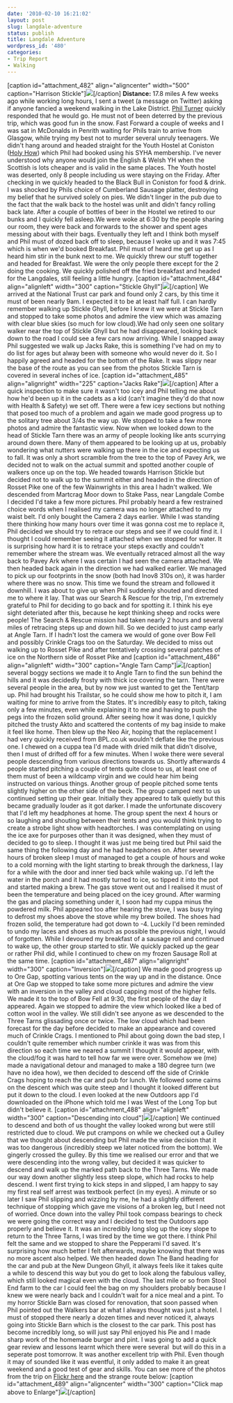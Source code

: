```yaml
---
date: '2010-02-10 16:21:02'
layout: post
slug: langdale-adventure
status: publish
title: Langdale Adventure
wordpress_id: '480'
categories:
- Trip Report
- Walking
---
```


[caption id="attachment_482" align="aligncenter" width="500" caption="Harrison Stickle"][![](http://www.stevenhorner.com/wp-content/uploads/2010/02/Langdales-Feb-2010-004-Top.jpg)](http://www.stevenhorner.com/wp-content/uploads/2010/02/Langdales-Feb-2010-004-Top.jpg)[/caption] **Distance:** 17.8 miles A few weeks ago while working long hours, I sent a tweet (a message on Twitter) asking if anyone fancied a weekend walking in the Lake District. [Phil Turner](http://phil-turner.net/) quickly responded that he would go. He must not of been deterred by the previous trip, which was good fun in the snow. Fast Forward a couple of weeks and I was sat in McDonalds in Penrith waiting for Phils train to arrive from Glasgow, while trying my best not to murder several unruly teenagers. We didn't hang around and headed straight for the Youth Hostel at Coniston ([Holy How](http://www.yha.org.uk/find-accommodation/the-lake-district/hostels/Coniston-Holly-How/index.aspx)) which Phil had booked using his SYHA membership. I've never understood why anyone would join the English & Welsh YH when the Scottish is lots cheaper and is valid in the same places. The Youth hostel was deserted, only 8 people including us were staying on the Friday. After checking in we quickly headed to the Black Bull in Coniston for food & drink. I was shocked by Phils choice of Cumberland Sausage platter, destroying my belief that he survived solely on pies. We didn't linger in the pub due to the fact that the walk back to the hostel was unlit and didn't fancy rolling back late. After a couple of bottles of beer in the Hostel we retired to our bunks and I quickly fell asleep.We were woke at 6:30 by the people sharing our room, they were back and forwards to the shower and spent ages messing about with their bags. Eventually they left and I think both myself and Phil must of dozed back off to sleep, because I woke up and it was 7:45 which is when we'd booked Breakfast. Phil must of heard me get up as I heard him stir in the bunk next to me. We quickly threw our stuff together and headed for Breakfast. We were the only people there except for the 2 doing the cooking. We quickly polished off the fried breakfast and headed for the Langdales, still feeling a little hungry. [caption id="attachment_484" align="alignleft" width="300" caption="Stickle Ghyll"][![](http://www.stevenhorner.com/wp-content/uploads/2010/02/Langdales-Feb-2010-0031-300x225.jpg)](http://www.stevenhorner.com/wp-content/uploads/2010/02/Langdales-Feb-2010-0031.jpg)[/caption] We arrived at the National Trust car park and found only 2 cars, by this time it must of been nearly 9am. I expected it to be at least half full. I can hardly remember walking up Stickle Ghyll, before I knew it we were at Stickle Tarn and stopped to take some photos and admire the view which was amazing with clear blue skies (so much for low cloud).We had only seen one solitary walker near the top of Stickle Ghyll but he had disappeared, looking back down to the road I could see a few cars now arriving. While I snapped away Phil suggested we walk up Jacks Rake, this is something I've had on my to do list for ages but alway been with someone who would never do it. So I happily agreed and headed for the bottom of the Rake. It was slippy near the base of the route as you can see from the photos Stickle Tarn is covered in several inches of ice. [caption id="attachment_485" align="alignright" width="225" caption="Jacks Rake"][![](http://www.stevenhorner.com/wp-content/uploads/2010/02/Langdales-Feb-2010-018-225x300.jpg)](http://www.stevenhorner.com/wp-content/uploads/2010/02/Langdales-Feb-2010-018.jpg)[/caption] After a quick inspection to make sure it wasn't too icey and Phil telling me about how he'd been up it in the cadets as a kid (can't imagine they'd do that now with Health & Safety) we set off. There were a few icey sections but nothing that posed too much of a problem and again we made good progress up to the solitary tree about 3/4s the way up. We stopped to take a few more photos and admire the fantastic view. Now when we looked down to the head of Stickle Tarn there was an army of people looking like ants scurrying around down there. Many of them appeared to be looking up at us, probably wondering what nutters were walking up there in the ice and expecting us to fall. It was only a short scramble from the tree to the top of Pavey Ark, we decided not to walk on the actual summit and spotted another couple of walkers once up on the top. We headed towards Harrison Stickle but decided not to walk up to the summit either and headed in the direction of Rosset Pike one of the few Wainwrights in this area I hadn't walked. We descended from Martcrag Moor down to Stake Pass, near Langdale Combe I decided I'd take a few more pictures. Phil probably heard a few restrained choice words when I realised my camera was no longer attached to my waist belt. I'd only bought the Camera 2 days earlier. While I was standing there thinking how many hours over time it was gonna cost me to replace it, Phil decided we should try to retrace our steps and see if we could find it. I thought I could remember seeing it attached when we stopped for water. It is surprising how hard it is to retrace your steps exactly and couldn't remember where the stream was. We eventually retraced almost all the way back to Pavey Ark where I was certain I had seen the camera attached. We then headed back again in the direction we had walked earlier. We managed to pick up our footprints in the snow (both had Inov8 310s on), it was harder where there was no snow. This time we found the stream and followed it downhill. I was about to give up when Phil suddenly shouted and directed me to where it lay. That was our Search & Rescue for the trip, I'm extremely grateful to Phil for deciding to go back and for spotting it. I think his eye sight deteriated after this, because he kept thinking sheep and rocks were people! The Search & Rescue mission had taken nearly 2 hours and several miles of retracing steps up and down hill. So we decided to just camp early at Angle Tarn. If I hadn't lost the camera we would of gone over Bow Fell and possibly Crinkle Crags too on the Saturday. We decided to miss out walking up to Rosset Pike and after tentatively crossing several patches of ice on the Northern side of Rosset Pike and [caption id="attachment_486" align="alignleft" width="300" caption="Angle Tarn Camp"][![](http://www.stevenhorner.com/wp-content/uploads/2010/02/Langdales-Feb-2010-040-300x225.jpg)](http://www.stevenhorner.com/wp-content/uploads/2010/02/Langdales-Feb-2010-040.jpg)[/caption] several boggy sections we made it to Angle Tarn to find the sun behind the hills and it was decidedly frosty with thick ice covering the tarn. There were several people in the area, but by now we just wanted to get the Tent/tarp up. Phil had brought his Trailstar, so he could show me how to pitch it, I am waiting for mine to arrive from the States. It's incredibly easy to pitch, taking only a few minutes, even while explaining it to me and having to push the pegs into the frozen solid ground. After seeing how it was done, I quickly pitched the trusty Akto and scattered the contents of my bag inside to make it feel like home. Then blew up the Neo Air, hoping that the replacement I had very quickly received from BPL.co.uk wouldn't deflate like the previous one. I chewed on a cuppa tea I'd made with dried milk that didn't disolve, then I must of drifted off for a few minutes. When I woke there were several people descending from various directions towards us. Shortly afterwards 4 people started pitching a couple of tents quite close to us, at least one of them must of been a wildcamp virgin and we could hear him being instructed on various things. Another group of people pitched some tents slightly higher on the other side of the beck. The group camped next to us continued setting up their gear. Initially they appeared to talk quietly but this became gradually louder as it got darker. I made the unfortunate discovery that I'd left my headphones at home. The group spent the next 4 hours or so laughing and shouting between their tents and you would think trying to create a strobe light show with headtorches. I was contemplating on using the ice axe for purposes other than it was designed, when they must of decided to go to sleep. I thought it was just me being tired but Phil said the same thing the following day and he had headphones on. After several hours of broken sleep I must of managed to get a couple of hours and woke to a cold morning with the light starting to break through the darkness, I lay for a while with the door and inner tied back while waking up. I'd left the water in the porch and it had mostly turned to ice, so tipped it into the pot and started making a brew. The gas stove went out and I realised it must of been the temperature and being placed on the icey ground. After warming the gas and placing something under it, I soon had my cuppa minus the powdered milk. Phil appeared too after hearing the stove, I was busy trying to defrost my shoes above the stove while my brew boiled. The shoes had frozen solid, the temperature had got down to -4. Luckily I'd been reminded to undo my laces and shoes as much as possible the previous night, I would of forgotten. While I devoured my breakfast of a sausage roll and continued to wake up, the other group started to stir. We quickly packed up the gear or rather Phil did, while I continued to chew on my frozen Sausage Roll at the same time. [caption id="attachment_487" align="alignright" width="300" caption="Inversion"][![](http://www.stevenhorner.com/wp-content/uploads/2010/02/Langdales-Feb-2010-068-300x225.jpg)](http://www.stevenhorner.com/wp-content/uploads/2010/02/Langdales-Feb-2010-068.jpg)[/caption] We made good progress up to Ore Gap, spotting various tents on the way up and in the distance. Once at Ore Gap we stopped to take some more pictures and admire the view with an inversion in the valley and cloud capping most of the higher fells. We made it to the top of Bow Fell at 9:30, the first people of the day it appeared. Again we stopped to admire the view which looked like a bed of cotton wool in the valley. We still didn't see anyone as we descended to the Three Tarns glissading once or twice. The low cloud which had been forecast for the day before decided to make an appearance and covered much of Crinkle Crags. I mentioned to Phil about going down the bad step, I couldn't quite remember which number crinkle it was was from this direction so each time we neared a summit I thought it would appear, with the cloud/fog it was hard to tell how far we were over. Somehow we (me) made a navigational detour and managed to make a 180 degree turn (we have no idea how), we then decided to descend off the side of Crinkle Crags hoping to reach the car and pub for lunch. We followed some cairns on the descent which was quite steep and I thought it looked different but put it down to the cloud. I even looked at the new Outdoors app I'd downloaded on the iPhone which told me I was West of the Long Top but didn't believe it. [caption id="attachment_488" align="alignleft" width="300" caption="Descending into cloud"][![](http://www.stevenhorner.com/wp-content/uploads/2010/02/Langdales-Feb-2010-066-300x225.jpg)](http://www.stevenhorner.com/wp-content/uploads/2010/02/Langdales-Feb-2010-066.jpg)[/caption] We continued to descend and both of us thought the valley looked wrong but were still restricted due to cloud. We put crampons on while we checked out a Gulley that we thought about descending but Phil made the wise decision that it was too dangerous (incredibly steep we later noticed from the bottom). We gingerly crossed the gulley. By this time we realised our error and that we were descending into the wrong valley, but decided it was quicker to descend and walk up the marked path back to the Three Tarns. We made our way down another slightly less steep slope, which had rocks to help descend. I went first trying to kick steps in and slipped, I am happy to say my first real self arrest was textbook perfect (in my eyes). A minute or so later I saw Phil slipping and wizzing by me, he had a slightly different technique of stopping which gave me visions of a broken leg, but I need not of worried. Once down into the valley Phil took compass bearings to check we were going the correct way and I decided to test the Outdoors app properly and believe it. It was an incredibly long slog up the icey slope to return to the Three Tarns, I was tired by the time we got there. I think Phil felt the same and we stopped to share the Pepperami I'd saved. It's surprising how much better I felt afterwards, maybe knowing that there was no more ascent also helped. We then headed down The Band heading for the car and pub at the New Dungeon Ghyll, it always feels like it takes quite a while to descend this way but you do get to look along the fabulous valley, which still looked magical even with the cloud. The last mile or so from Stool End farm to the car I could feel the bag on my shoulders probably because I knew we were nearly back and I couldn't wait for a nice meal and a pint. To my horror Stickle Barn was closed for renovation, that soon passed when Phil pointed out the Walkers bar at what I always thought was just a hotel. I must of stopped there nearly a dozen times and never noticed it, always going into Stickle Barn which is the closest to the car park. This post has become incredibly long, so will just say Phil enjoyed his Pie and I made sharp work of the homemade burger and pint. I was going to add a quick gear review and lessons learnt which there were several  but will do this in a seperate post tomorrow. It was another excellent trip with Phil. Even though it may of sounded like it was eventful, it only added to make it an great weekend and a good test of gear and skills. You can see more of the photos from the trip on [Flickr here](http://www.flickr.com/photos/stevenhorner/sets/72157623382520792/) and the strange route below: [caption id="attachment_489" align="aligncenter" width="300" caption="Click map above to Enlarge"][![](http://www.stevenhorner.com/wp-content/uploads/2010/02/Langdale-Map-300x209.jpg)](http://www.stevenhorner.com/wp-content/uploads/2010/02/Langdale-Map.jpg)[/caption]
